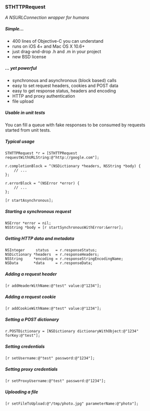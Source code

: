 ### STHTTPRequest

_A NSURLConnection wrapper for humans_

##### Simple...

-   400 lines of Objective-C you can understand
-   runs on iOS 4+ and Mac OS X 10.6+
-   just drag-and-drop .h and .m in your project
-   new BSD license

##### ... yet powerful

-   synchronous and asynchronous (block based) calls
-   easy to set request headers, cookies and POST data
-   easy to get response status, headers and encoding
-   HTTP and proxy authentication
-   file upload

##### Usable in unit tests

You can fill a queue with fake responses to be consumed by requests started from unit tests.

##### Typical usage

    STHTTPRequest *r = [STHTTPRequest requestWithURLString:@"http://google.com"];
        
    r.completionBlock = ^(NSDictionary *headers, NSString *body) {
        // ...
    };
    
    r.errorBlock = ^(NSError *error) {
        // ...
    };
    
    [r startAsynchronous];

##### Starting a synchronous request

    NSError *error = nil;
    NSString *body = [r startSynchronousWithError:&error];

##### Getting HTTP data and metadata

    NSInteger     status   = r.responseStatus;
    NSDictionary *headers  = r.responseHeaders;
    NSString     *encoding = r.responseStringEncodingName;
    NSData       *data     = r.responseData;

##### Adding a request header

    [r addHeaderWithName:@"test" value:@"1234"];

##### Adding a request cookie

    [r addCookieWithName:@"test" value:@"1234"];

##### Setting a POST dictionary
    
    r.POSTDictionary = [NSDictionary dictionaryWithObject:@"1234" forKey:@"test"];

##### Setting credentials

    [r setUsername:@"test" password:@"1234"];

##### Setting proxy credentials

    [r setProxyUsername:@"test" password:@"1234"];

##### Uploading a file

    [r setFileToUpload:@"/tmp/photo.jpg" parameterName:@"photo"];
